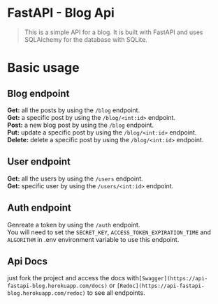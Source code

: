 # FastAPI - Blog Api

> This is a simple API for a blog. It is built with FastAPI and uses SQLAlchemy for the database with SQLite.

# Basic usage
    
## Blog endpoint

**Get:** all the posts by using the `/blog` endpoint.
<br />
**Get:** a specific post by using the `/blog/<int:id>` endpoint.
<br />
**Post:** a new blog post by using the `/blog` endpoint.
<br />
**Put:** update a specific post by using the `/blog/<int:id>` endpoint.
<br />
**Delete:** delete a specific post by using the `/blog/<int:id>` endpoint.

## User endpoint

**Get:** all the users by using the `/users` endpoint.
<br />
**Get:** specific user by using the `/users/<int:id>` endpoint.

## Auth endpoint

Genreate a token by using the `/auth` endpoint.
<br />
You will need to set the `SECRET_KEY`, `ACCESS_TOKEN_EXPIRATION_TIME` and `ALGORITHM` in .env environment variable to 
use this endpoint.

## Api Docs

just fork the project and access the docs with`[Swagger](https://api-fastapi-blog.herokuapp.com/docs)` or `[Redoc](https://api-fastapi-blog.herokuapp.com/redoc)` to see all endpoints.
